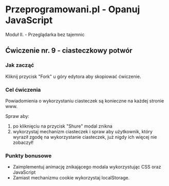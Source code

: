 # Przeprogramowani.pl - Opanuj JavaScript

Moduł II. - Przeglądarka bez tajemnic

## Ćwiczenie nr. 9 - ciasteczkowy potwór

### Jak zacząć

Kliknij przycisk "Fork" u góry edytora aby skopiować ćwiczenie.

### Cel ćwiczenia

Powiadomienia o wykorzystaniu ciasteczek są konieczne na każdej stronie www.

Spraw aby:
1. po kliknięciu na przycisk "Shure" modal znikna
2. wykorzystaj mechanizm ciasteczek i spraw aby użytkownik, który wyraził zgodę na wykorzystanie ciasteczek, już nigdy ich więcej nie zobaczył! 

### Punkty bonusowe

- Zaimplementuj animację znikającego modala wykorzystując CSS oraz JavaScript
- Zamiast mechanizmu cookie wykorzystaj localStorage.
